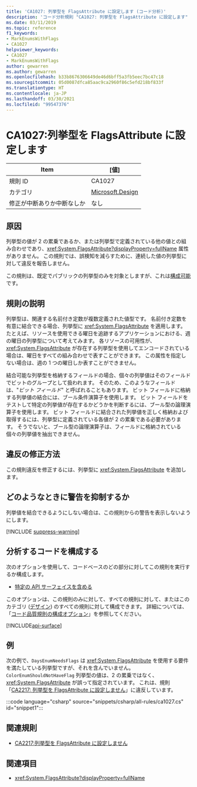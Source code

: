 ```yaml
---
title: 'CA1027: 列挙型を FlagsAttribute に設定します (コード分析)'
description: 'コード分析規則 "CA1027: 列挙型を FlagsAttribute に設定します" について説明します'
ms.date: 03/11/2019
ms.topic: reference
f1_keywords:
- MarkEnumsWithFlags
- CA1027
helpviewer_keywords:
- CA1027
- MarkEnumsWithFlags
author: gewarren
ms.author: gewarren
ms.openlocfilehash: b33b8676306649de46d6bff5a3fb5eec7bc47c18
ms.sourcegitcommit: 05d0087dfca85aac9ca2960f86c5efd218bf833f
ms.translationtype: HT
ms.contentlocale: ja-JP
ms.lasthandoff: 03/30/2021
ms.locfileid: "99547376"
---
```

# <a name="ca1027-mark-enums-with-flagsattribute"></a>CA1027:列挙型を FlagsAttribute に設定します

| Item                                     | [値]            |
|------------------------------------------|------------------|
| 規則 ID                                   | CA1027           |
| カテゴリ                                 | [Microsoft.Design](design-warnings.md) |
| 修正が中断ありか中断なしか | なし     |

## <a name="cause"></a>原因

列挙型の値が 2 の累乗であるか、または列挙型で定義されている他の値との組み合わせであり、<xref:System.FlagsAttribute?displayProperty=fullName> 属性がありません。 この規則では、誤検知を減らすために、連続した値の列挙型に対して違反を報告しません。

この規則は、既定でパブリックの列挙型のみを対象としますが、これは[構成可能](#configure-code-to-analyze)です。

## <a name="rule-description"></a>規則の説明

列挙型は、関連する名前付き定数が複数定義された値型です。 名前付き定数を有意に結合できる場合、列挙型に <xref:System.FlagsAttribute> を適用します。 たとえば、リソースを使用できる曜日を追跡するアプリケーションにおける、週の曜日の列挙型について考えてみます。 各リソースの可用性が、<xref:System.FlagsAttribute> が存在する列挙型を使用してエンコードされている場合は、曜日をすべての組み合わせで表すことができます。 この属性を指定しない場合は、週の 1 つの曜日しか表すことができません。

結合可能な列挙型を格納するフィールドの場合、個々の列挙値はそのフィールドでビットのグループとして扱われます。 そのため、このようなフィールドは、"*ビット フィールド*" と呼ばれることもあります。 ビット フィールドに格納する列挙値の結合には、ブール条件演算子を使用します。 ビット フィールドをテストして特定の列挙値が存在するかどうかを判断するには、ブール型の論理演算子を使用します。 ビット フィールドに結合された列挙値を正しく格納および取得するには、列挙型に定義されている各値が 2 の累乗である必要があります。 そうでないと、ブール型の論理演算子は、フィールドに格納されている個々の列挙値を抽出できません。

## <a name="how-to-fix-violations"></a>違反の修正方法

この規則違反を修正するには、列挙型に <xref:System.FlagsAttribute> を追加します。

## <a name="when-to-suppress-warnings"></a>どのようなときに警告を抑制するか

列挙値を結合できるようにしない場合は、この規則からの警告を表示しないようにします。

[!INCLUDE [suppress-warning](../../../../includes/code-analysis/suppress-warning.md)]

## <a name="configure-code-to-analyze"></a>分析するコードを構成する

次のオプションを使用して、コードベースのどの部分に対してこの規則を実行するか構成します。

- [特定の API サーフェイスを含める](#include-specific-api-surfaces)

このオプションは、この規則のみに対して、すべての規則に対して、またはこのカテゴリ ([デザイン](design-warnings.md)) のすべての規則に対して構成できます。 詳細については、「[コード品質規則の構成オプション](../code-quality-rule-options.md)」を参照してください。

[!INCLUDE[api-surface](~/includes/code-analysis/api-surface.md)]

## <a name="example"></a>例

次の例で、`DaysEnumNeedsFlags` は <xref:System.FlagsAttribute> を使用する要件を満たしている列挙型ですが、それを含んでいません。 `ColorEnumShouldNotHaveFlag` 列挙型の値は、2 の累乗ではなく、<xref:System.FlagsAttribute> が誤って指定されています。 これは、規則「[CA2217: 列挙型を FlagsAttribute に設定しません](ca2217.md)」に違反しています。

:::code language="csharp" source="snippets/csharp/all-rules/ca1027.cs" id="snippet1":::

## <a name="related-rules"></a>関連規則

- [CA2217:列挙型を FlagsAttribute に設定しません](ca2217.md)

## <a name="see-also"></a>関連項目

- <xref:System.FlagsAttribute?displayProperty=fullName>
